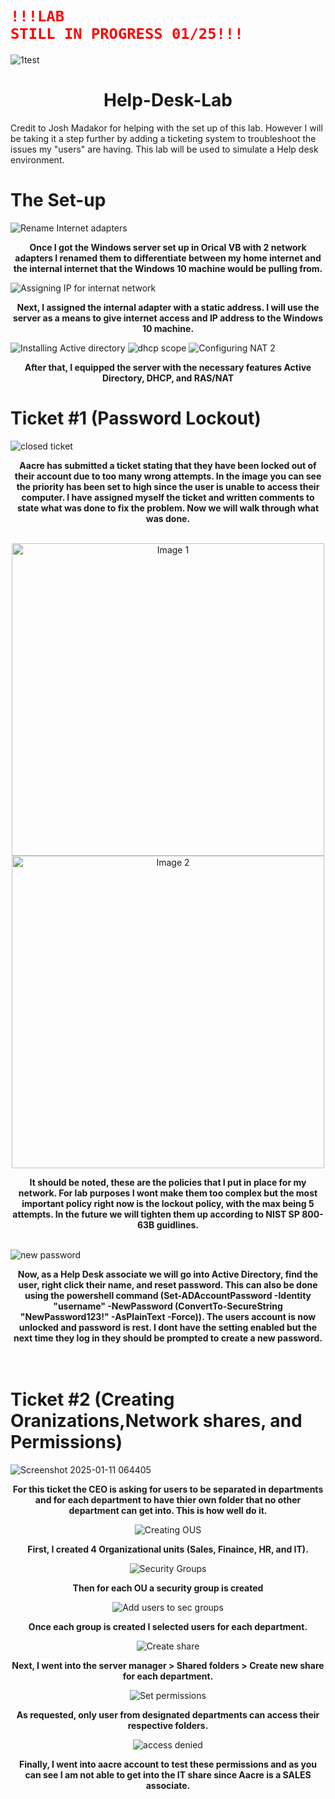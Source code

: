 # <code style="color : red">!!!LAB STILL IN PROGRESS 01/25!!!</code>

![1test](https://github.com/user-attachments/assets/a828d4fd-8f7d-41ee-8b64-b5a21ea8d279)

<div style="text-align: center;">
  <h1>Help-Desk-Lab</h1>
</div>
Credit to Josh Madakor for helping with the set up of this lab. However I will be taking it a step further by adding a ticketing system to troubleshoot the issues my "users" are having.  This lab will be used to simulate a Help desk environment. 


# The Set-up

![Rename Internet adapters ](https://github.com/user-attachments/assets/c658cf31-1434-4f68-866e-4b9dd00241a1)

<div align="center"><b>Once I got the Windows server set up in Orical VB with 2 network adapters I renamed them to differentiate between my home internet and the internal internet that the Windows 10 machine would be pulling from.</b>
</div>

![Assigning IP for internat network ](https://github.com/user-attachments/assets/89fbd4dd-3460-4543-ae6d-13d606f9749d)

<div align="center"><b>Next, I assigned the internal adapter with a static address. I will use the server as a means to give internet access and IP address to the Windows 10 machine.</b>
</div>

![Installing Active directory ](https://github.com/user-attachments/assets/38a51063-cca7-4c4c-b60a-d356a4ebb420)
![dhcp scope](https://github.com/user-attachments/assets/ae1654c3-05f2-4c74-b50c-ca9b7e8a9a4f)
![Configuring NAT 2](https://github.com/user-attachments/assets/8ece7ecd-64ae-47af-8688-b523434e1342)


<div align="center"><b>After that, I equipped the server with the necessary features Active Directory, DHCP, and RAS/NAT</b>
</div>

# Ticket #1 (Password Lockout)
![closed ticket](https://github.com/user-attachments/assets/2fd81a55-0c5c-4335-bb25-ee9ab5017d90)

<div align="center"><b>Aacre has submitted a ticket stating that they have been locked out of their account due to too many wrong attempts. In the image you can see the priority has been set to high since the user is unable to access their computer. I have assigned myself the ticket and written comments to state what was done to fix the problem. Now we will walk through what was done. </b>
</div>

<br/>

<p align="center">
  <img src="https://github.com/user-attachments/assets/cef4ce63-4837-4963-879c-918ea23bf015" alt="Image 1" width="500">
  <img src="https://github.com/user-attachments/assets/4cdc4a78-eabe-4d79-ac8a-dbc06cac8197" alt="Image 2" width="500">
</p>

<div align="center"><b> It should be noted, these are the policies that I put in place for my network. For lab purposes I wont make them too complex but the most important policy right now is the lockout policy, with the max being 5 attempts. In the future we will tighten them up according to NIST SP 800-63B guidlines.</b>
</div>
<br/>

![new password](https://github.com/user-attachments/assets/b1618301-6545-413b-bccb-30ae83bf15af)
<div align="center"><b> Now, as a Help Desk associate we will go into Active Directory, find the user, right click their name, and reset password. This can also be done using the powershell command (Set-ADAccountPassword -Identity "username" -NewPassword (ConvertTo-SecureString "NewPassword123!" -AsPlainText -Force)). The users account is now unlocked and password is rest. I dont have the setting enabled but the next time they log in they should be prompted to create a new password. </b>
</div>
<br/>
<br/>

# Ticket #2 (Creating Oranizations,Network shares, and Permissions)
![Screenshot 2025-01-11 064405](https://github.com/user-attachments/assets/fe4057f4-cf5c-4a0e-b874-cdd05a6b442c)
<br/>
<div align="center"><b> For this ticket the CEO is asking for users to be separated in departments and for each department to have thier own folder that no other department can get into. This is how well do it.  </b>
<br/>


![Creating OUS](https://github.com/user-attachments/assets/e0dbd29e-eac9-48f1-8938-b26669f615e9)
<br/>
<div align="center"><b> First, I created 4 Organizational units (Sales, Finaince, HR, and IT). </b>
<br/>

![Security Groups](https://github.com/user-attachments/assets/b374377d-a6f2-48b5-8771-e156ac7416e1)
<br/>
<div align="center"><b>Then for each OU a security group is created </b>
<br/>

![Add users to sec groups](https://github.com/user-attachments/assets/e7cd9011-2259-4302-811d-7342e1fda1c2)
<br/>
<div align="center"><b>Once each group is created I selected users for each department.  </b>
<br/>

![Create share](https://github.com/user-attachments/assets/b2b37d8b-bbf2-47fb-ad93-e129a96655f1)
<br/>
<div align="center"><b>Next, I went into the server manager > Shared folders > Create new share for each department.  </b>
<br/>

![Set permissions](https://github.com/user-attachments/assets/b42bec9f-e29c-4d99-a8bf-71e64d51f90a)
<br/>
<div align="center"><b>As requested, only user from designated departments can access their respective folders.  </b>
<br/>

![access denied](https://github.com/user-attachments/assets/d75cb499-a6f1-43ce-8d08-28647620b7cf)
<br/>
<div align="center"><b>Finally, I went into aacre account to test these permissions and as you can see I am not able to get into the IT share since Aacre is a SALES associate.  </b>
<br/>







